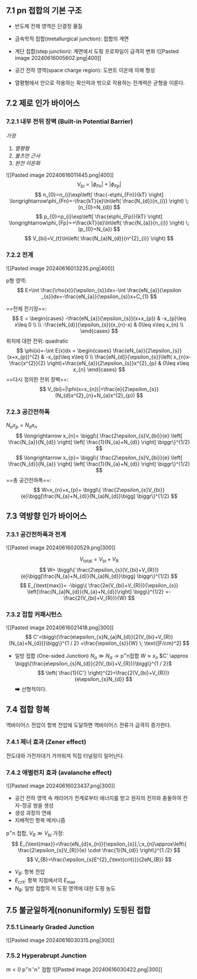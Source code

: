 
## 7.1 pn 접합의 기본 구조

- 반도체 전체 영역은 단결정 물질
- 금속학적 접합(metallurgical junction): 접합의 계면
- 계단 접합(step junction): 계면에서 도핑 프로파일이 급격히 변화
![[Pasted image 20240616005602.png|400]]

- 공간 전하 영역(space charge region): 도펀트 이온에 의해 형성
- 열평형에서 안으로 작용하는 확산력과 밖으로 작용하는 전계력은 균형을 이룬다.

## 7.2 제로 인가 바이어스

### 7.2.1 내부 전위 장벽 (Built-in Potential Barrier)

*가정*
1. *열평형*
2. *볼츠만 근사*
3. *완전 이온화*

![[Pasted image 20240616011445.png|400]]
$$
V_{bi}=|\phi_{Fn}|+|\phi_{Fp}|
$$
$$
n_{0}=n_{i}\exp\left[ \frac{-e\phi_{Fn}}{kT} \right] \longrightarrow\phi_{Fn}=-\frac{kT}{e}\ln\left( \frac{N_{d}}{n_{i}} \right) \; (n_{0}=N_{d})
$$
$$
p_{0}=p_{i}\exp\left[ \frac{e\phi_{Fp}}{kT} \right] \longrightarrow\phi_{Fp}=+\frac{kT}{e}\ln\left( \frac{N_{a}}{n_{i}} \right) \; (p_{0}=N_{a})
$$
$$
V_{bi}=V_{t}\ln\left( \frac{N_{a}N_{d}}{n^{2}_{i}} \right)
$$

### 7.2.2 전계
![[Pasted image 20240616013235.png|400]]

p형 영역:
$$
E=\int \frac{\rho(x)}{\epsilon_{s}}dx=-\int \frac{eN_{a}}{\epsilon _{s}}dx=-\frac{eN_{a}}{\epsilon_{s}}x+C_{1}
$$

==전체 전기장==:
$$
E = \begin{cases}
-\frac{eN_{a}}{\epsilon_{s}}(x+x_{p}) & -x_{p}\leq x\leq 0 \\ \\
-\frac{eN_{d}}{\epsilon_{s}}(x_{n}-x) & 0\leq x\leq x_{n} \\
\end{cases}
$$
위치에 대한 전위: quadratic
$$
\phi(x)=-\int E(x)dx = \begin{cases}
\frac{eN_{a}}{2\epsilon_{s}}(x+x_{p})^{2} & -x_{p}\leq x\leq 0 \\
\frac{eN_{d}}{\epsilon_{s}}\left( x_{n}x-\frac{x^{2}}{2} \right)+\frac{eN_{a}}{2\epsilon_{s}}x^{2}_{p} & 0\leq x\leq x_{n}
\end{cases}
$$
==다시 정의한 전위 장벽==:
$$
V_{bi}=|\phi(x=x_{n})|=\frac{e}{2\epsilon_{s}}(N_{d}x^{2}_{n}+N_{a}x^{2}_{p})
$$

### 7.2.3 공간전하폭
$N_{a}x_{p}=N_{d}x_{n}$
$$
\longrightarrow x_{n}= 
\biggl\{
\frac{2\epsilon_{s}V_{bi}}{e} \left[ \frac{N_{a}}{N_{d}} \right] \left[ \frac{1}{N_{a}+N_{d}} \right]
\biggr\}^{1/2}
$$
$$
\longrightarrow x_{p}= 
\biggl\{
\frac{2\epsilon_{s}V_{bi}}{e} \left[ \frac{N_{d}}{N_{a}} \right] \left[ \frac{1}{N_{a}+N_{d}} \right]
\biggr\}^{1/2}
$$
==총 공간전하폭==:
$$
W=x_{n}+x_{p}=
\biggl\{
\frac{2\epsilon_{s}V_{bi}}{e}\bigg[\frac{N_{a}+N_{d}}{N_{a}N_{d}}\bigg]
\biggr\}^{1/2}
$$

## 7.3 역방향 인가 바이어스

### 7.3.1 공간전하폭과 전계
![[Pasted image 20240616020529.png|300]]

$$
V_{\text{total}}=V_{\text{bi}}+V_{\text{R}}
$$
$$
W=
\biggl\{
\frac{2\epsilon_{s}(V_{bi}+V_{R})}{e}\bigg[\frac{N_{a}+N_{d}}{N_{a}N_{d}}\bigg]
\biggr\}^{1/2}
$$
$$
E_{\text{max}}=
-\bigg\{
\frac{2e(V_{bi}+V_{R})}{\epsilon_{s}}
\left[\frac{N_{a}N_{d}}{N_{a}+N_{d}}\right]
\bigg\}^{1/2}
=-\frac{2(V_{bi}+V_{R})}{W}
$$

### 7.3.2 접합 커패시턴스
![[Pasted image 20240616021418.png|300]]
$$
C'=\bigg\{\frac{e\epsilon_{s}N_{a}N_{d}}{2(V_{bi}+V_{R})(N_{a}+N_{d})}\bigg\}^{1 / 2}
=\frac{\epsilon_{s}}{W}
\; \text{[F/cm}^2]
$$

- 일방 접합 (One-sided Junction)
	$N_{a}\gg N_{d} \rightarrow \text{p}^{+}\text{n}$접합
	$W \approx x_{n}$
	$C' \approx \bigg\{\frac{e\epsilon_{s}N_{d}}{2(V_{bi}+V_{R})}\bigg\}^{1 / 2}$
$$
\left( \frac{1}{C'} \right)^{2}=\frac{2(V_{bi}+V_{R})}{e\epsilon_{s}N_{d}}
$$
➡ 선형적이다.

## 7.4 접합 항복

역바이어스 전압이 항복 전압에 도달하면 역바이어스 전류가 급격히 증가한다.

### 7.4.1 제너 효과 (Zener effect)

전도대와 가전자대가 가까워져 직접 터널링이 일어난다.

### 7.4.2 애벌런치 효과 (avalanche effect)
![[Pasted image 20240616023437.png|300]]
- 공간 전하 영역 속 캐리어가 전계로부터 에너지를 받고 원자의 전자와 충돌하여 전자-정공 쌍을 생성
-  생성 과정의 연쇄
- 지배적인 항복 메커니즘

p$^{+}$n 접합, $V_{R}\gg V_{bi}$ 가정:
$$
E_{\text{max}}=\frac{eN_{d}x_{n}}{\epsilon_{s}},\;x_{n}\approx\left\{ \frac{2\epsilon_{s}V_{R}}{e} \cdot \frac{1}{N_{d}} \right\}^{1 /2}
$$
$$
V_{B}=\frac{\epsilon_{s}E^{2}_{\text{crit}}}{2eN_{B}}
$$
- $V_{B}$: 항복 전압
- $E_{\text{crit}}$: 항복 지점에서의 $E_{\text{max}}$
- $N_{B}$: 일방 접합의 저 도핑 영역에 대한 도핑 농도


## 7.5 불균일하게(nonuniformly) 도핑된 접합
### 7.5.1 Linearly Graded Junction
![[Pasted image 20240616030315.png|300]]
### 7.5.2 Hyperabrupt Junction
$m<0$
p$^{+}$n$^{-}$n$^{+}$ 접합 
![[Pasted image 20240616030422.png|300]]
